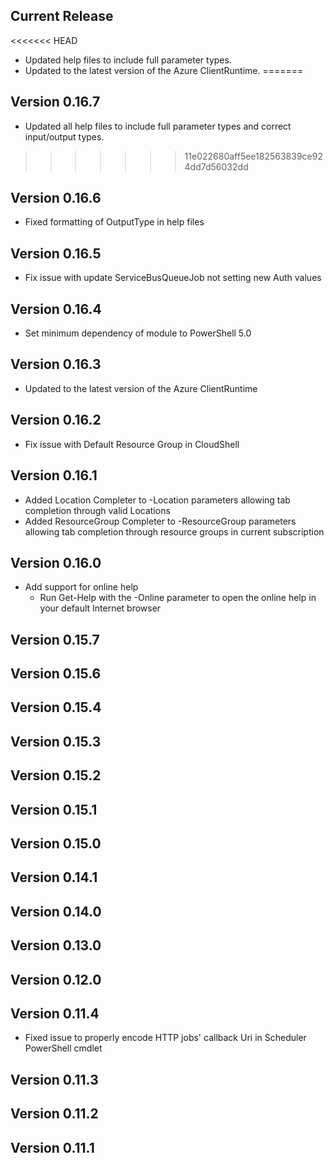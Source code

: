 <!--
    Please leave this section at the top of the change log.

    Changes for the current release should go under the section titled "Current Release", and should adhere to the following format:

    ## Current Release
    * Overview of change #1
        - Additional information about change #1
    * Overview of change #2
        - Additional information about change #2
        - Additional information about change #2
    * Overview of change #3
    * Overview of change #4
        - Additional information about change #4

    ## YYYY.MM.DD - Version X.Y.Z (Previous Release)
    * Overview of change #1
        - Additional information about change #1
-->
## Current Release
<<<<<<< HEAD
* Updated help files to include full parameter types.
* Updated to the latest version of the Azure ClientRuntime.
=======

## Version 0.16.7
* Updated all help files to include full parameter types and correct input/output types.
>>>>>>> 11e022680aff5ee182563839ce924dd7d56032dd

## Version 0.16.6
* Fixed formatting of OutputType in help files

## Version 0.16.5
* Fix issue with update ServiceBusQueueJob not setting new Auth values

## Version 0.16.4
* Set minimum dependency of module to PowerShell 5.0

## Version 0.16.3
* Updated to the latest version of the Azure ClientRuntime

## Version 0.16.2
* Fix issue with Default Resource Group in CloudShell

## Version 0.16.1
* Added Location Completer to -Location parameters allowing tab completion through valid Locations
* Added ResourceGroup Completer to -ResourceGroup parameters allowing tab completion through resource groups in current subscription

## Version 0.16.0
* Add support for online help
    - Run Get-Help with the -Online parameter to open the online help in your default Internet browser

## Version 0.15.7

## Version 0.15.6

## Version 0.15.4

## Version 0.15.3

## Version 0.15.2

## Version 0.15.1

## Version 0.15.0

## Version 0.14.1

## Version 0.14.0

## Version 0.13.0

## Version 0.12.0

## Version 0.11.4
* Fixed issue to properly encode HTTP jobs' callback Uri in Scheduler PowerShell cmdlet

## Version 0.11.3

## Version 0.11.2

## Version 0.11.1
